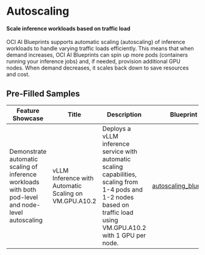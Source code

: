 # Autoscaling

#### Scale inference workloads based on traffic load

OCI AI Blueprints supports automatic scaling (autoscaling) of inference workloads to handle varying traffic loads efficiently. This means that when demand increases, OCI AI Blueprints can spin up more pods (containers running your inference jobs) and, if needed, provision additional GPU nodes. When demand decreases, it scales back down to save resources and cost.

## Pre-Filled Samples

| Feature Showcase                                                                                    | Title                                                 | Description                                                                                                                                                             | Blueprint File                                           |
| --------------------------------------------------------------------------------------------------- | ----------------------------------------------------- | ----------------------------------------------------------------------------------------------------------------------------------------------------------------------- | -------------------------------------------------------- |
| Demonstrate automatic scaling of inference workloads with both pod-level and node-level autoscaling | vLLM Inference with Automatic Scaling on VM.GPU.A10.2 | Deploys a vLLM inference service with automatic scaling capabilities, scaling from 1-4 pods and 1-2 nodes based on traffic load using VM.GPU.A10.2 with 1 GPU per node. | [autoscaling_blueprint.json](autoscaling_blueprint.json) |
